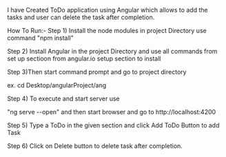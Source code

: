 I have Created ToDo application using Angular which allows to add the tasks and user can delete the  task after completion.

How To Run:- 
Step 1) Install the node modules in project Directory use command "npm install" 

Step 2) Install Angular in the project Directory and use all commands from set up sectioon from angular.io setup section to install

Step 3)Then start command prompt and go to project directory

ex. cd Desktop/angularProject/ang

Step 4) To execute and start server use

"ng serve --open" and then start browser and go to http://localhost:4200

Step 5) Type a ToDo in the given section and click Add ToDo Button to add Task 

Step 6) Click on Delete button to delete task after completion.

